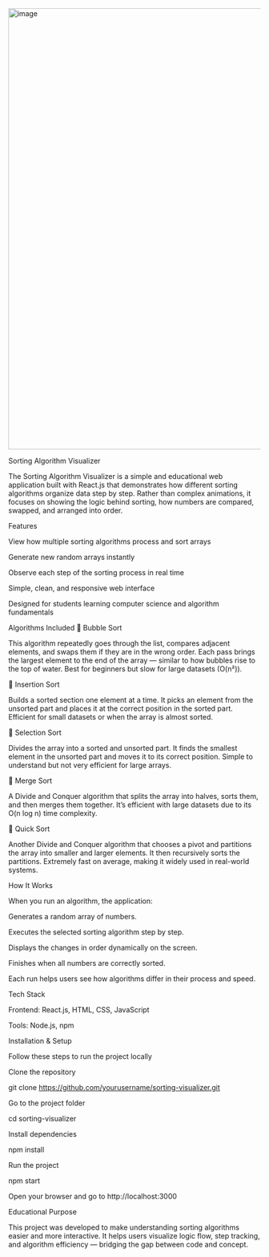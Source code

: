 <img width="1752" height="880" alt="image" src="https://github.com/user-attachments/assets/9e0df731-bd33-400c-8a48-2bee0a30d28e" />


Sorting Algorithm Visualizer

The Sorting Algorithm Visualizer is a simple and educational web application built with React.js that demonstrates how different sorting algorithms organize data step by step.
Rather than complex animations, it focuses on showing the logic behind sorting, how numbers are compared, swapped, and arranged into order.

Features

View how multiple sorting algorithms process and sort arrays

Generate new random arrays instantly

Observe each step of the sorting process in real time

Simple, clean, and responsive web interface

Designed for students learning computer science and algorithm fundamentals

Algorithms Included
🔹 Bubble Sort

This algorithm repeatedly goes through the list, compares adjacent elements, and swaps them if they are in the wrong order.
Each pass brings the largest element to the end of the array — similar to how bubbles rise to the top of water.
Best for beginners but slow for large datasets (O(n²)).

🔹 Insertion Sort

Builds a sorted section one element at a time.
It picks an element from the unsorted part and places it at the correct position in the sorted part.
Efficient for small datasets or when the array is almost sorted.

🔹 Selection Sort

Divides the array into a sorted and unsorted part.
It finds the smallest element in the unsorted part and moves it to its correct position.
Simple to understand but not very efficient for large arrays.

🔹 Merge Sort

A Divide and Conquer algorithm that splits the array into halves, sorts them, and then merges them together.
It’s efficient with large datasets due to its O(n log n) time complexity.

🔹 Quick Sort

Another Divide and Conquer algorithm that chooses a pivot and partitions the array into smaller and larger elements.
It then recursively sorts the partitions.
Extremely fast on average, making it widely used in real-world systems.

How It Works

When you run an algorithm, the application:

Generates a random array of numbers.

Executes the selected sorting algorithm step by step.

Displays the changes in order dynamically on the screen.

Finishes when all numbers are correctly sorted.

Each run helps users see how algorithms differ in their process and speed.

Tech Stack

Frontend: React.js, HTML, CSS, JavaScript

Tools: Node.js, npm

Installation & Setup

Follow these steps to run the project locally 

Clone the repository

git clone https://github.com/yourusername/sorting-visualizer.git


Go to the project folder

cd sorting-visualizer


Install dependencies

npm install


Run the project

npm start


Open your browser and go to
http://localhost:3000

Educational Purpose

This project was developed to make understanding sorting algorithms easier and more interactive.
It helps users visualize logic flow, step tracking, and algorithm efficiency — bridging the gap between code and concept.
